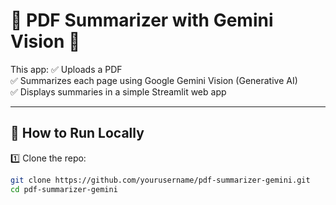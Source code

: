 # 📄 PDF Summarizer with Gemini Vision 🌟

This app:
✅ Uploads a PDF  
✅ Summarizes each page using Google Gemini Vision (Generative AI)  
✅ Displays summaries in a simple Streamlit web app  

---

## 🚀 How to Run Locally

1️⃣ Clone the repo:
```bash
git clone https://github.com/yourusername/pdf-summarizer-gemini.git
cd pdf-summarizer-gemini
